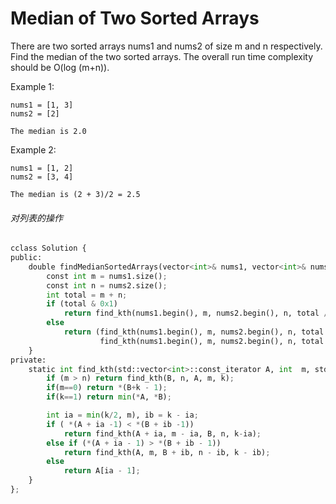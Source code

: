 # Median of Two Sorted Arrays

There are two sorted arrays nums1 and nums2 of size m and n respectively. Find the median of the two sorted arrays. The overall run time complexity should be O(log (m+n)).

Example 1:
```
nums1 = [1, 3]
nums2 = [2]

The median is 2.0
```
Example 2:
```
nums1 = [1, 2]
nums2 = [3, 4]

The median is (2 + 3)/2 = 2.5
```

###### 对列表的操作
```python
cclass Solution {
public:
    double findMedianSortedArrays(vector<int>& nums1, vector<int>& nums2) {
        const int m = nums1.size();
        const int n = nums2.size();
        int total = m + n;
        if (total & 0x1)
            return find_kth(nums1.begin(), m, nums2.begin(), n, total / 2 + 1);
        else
            return (find_kth(nums1.begin(), m, nums2.begin(), n, total / 2 + 1) +
                    find_kth(nums1.begin(), m, nums2.begin(), n, total / 2)) / 2.0;
    }
private:
    static int find_kth(std::vector<int>::const_iterator A, int  m, std::vector<int>::const_iterator B, int n, int k){
        if (m > n) return find_kth(B, n, A, m, k);
        if(m==0) return *(B+k - 1);
        if(k==1) return min(*A, *B);

        int ia = min(k/2, m), ib = k - ia;
        if ( *(A + ia -1) < *(B + ib -1))
            return find_kth(A + ia, m - ia, B, n, k-ia);
        else if (*(A + ia - 1) > *(B + ib - 1))
            return find_kth(A, m, B + ib, n - ib, k - ib);
        else
            return A[ia - 1];
    }
};

```

